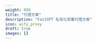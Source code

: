 ```yaml
---
weight: 950
title: "代理方案"
description: "FastGPT 私有化部署代理方案"
icon: wify_proxy
draft: true
images: []
---
```

<!-- 950~960 -->